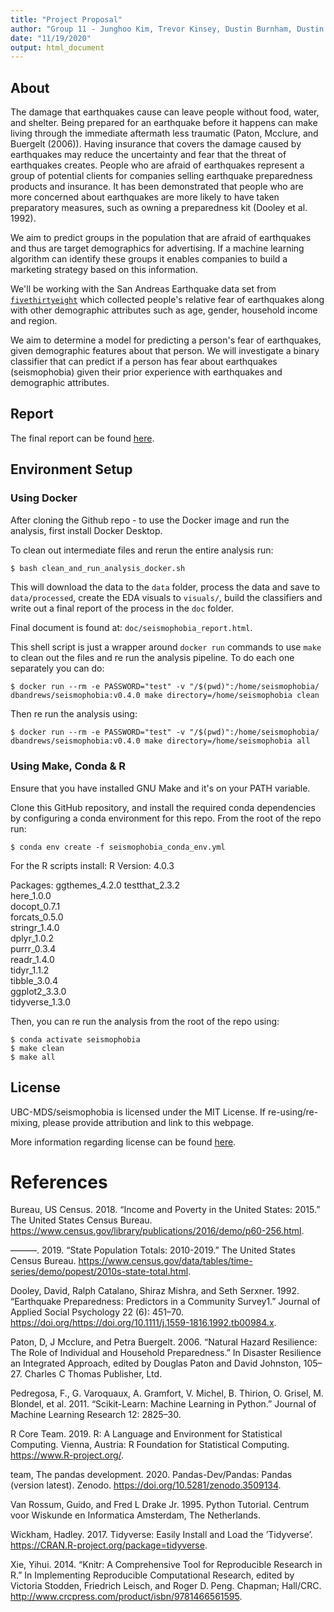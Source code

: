```yaml
---
title: "Project Proposal"
author: "Group 11 - Junghoo Kim, Trevor Kinsey, Dustin Burnham, Dustin Andrews"
date: "11/19/2020"
output: html_document
---
```


## About

The damage that earthquakes cause can leave people without food, water, and shelter. Being prepared for an earthquake before it happens can make living through the immediate aftermath less traumatic (Paton, Mcclure, and Buergelt (2006)). Having insurance that covers the damage caused by earthquakes may reduce the uncertainty and fear that the threat of earthquakes creates. People who are afraid of earthquakes represent a group of potential clients for companies selling earthquake preparedness products and insurance. It has been demonstrated that people who are more concerned about earthquakes are more likely to have taken preparatory measures, such as owning a preparedness kit (Dooley et al. 1992).

We aim to predict groups in the population that are afraid of earthquakes and thus are target demographics for advertising. If a machine learning algorithm can identify these groups it enables companies to build a marketing strategy based on this information.

We'll be working with the San Andreas Earthquake data set from [`fivethirtyeight`](https://github.com/fivethirtyeight/data/tree/master/san-andreas) which collected people's relative fear of earthquakes along with other demographic attributes such as age, gender, household income and region.

We aim to determine a model for predicting a person's fear of earthquakes, given demographic features about that person. We will investigate a binary classifier that can predict if a person has fear about earthquakes (seismophobia) given their prior experience with earthquakes and demographic attributes.

## Report

The final report can be found [here](https://htmlpreview.github.io/?https://github.com/UBC-MDS/seismophobia/blob/main/doc/seismophobia_report.html). 

## Environment Setup

### Using Docker

After cloning the Github repo - to use the Docker image and run the analysis, first install Docker Desktop. 

To clean out intermediate files and rerun the entire analysis run:
```bash
$ bash clean_and_run_analysis_docker.sh
```
This will download the data to the `data` folder, process the data and save to `data/processed`, create the EDA visuals to `visuals/`, build the classifiers and write out a final report of the process in the `doc` folder.

Final document is found at: `doc/seismophobia_report.html`.

This shell script is just a wrapper around `docker run` commands to use `make` to clean out the files and re run the analysis pipeline. To do each one separately you can do:

```
$ docker run --rm -e PASSWORD="test" -v "/$(pwd)":/home/seismophobia/ dbandrews/seismophobia:v0.4.0 make directory=/home/seismophobia clean
```

Then re run the analysis using:
```
$ docker run --rm -e PASSWORD="test" -v "/$(pwd)":/home/seismophobia/ dbandrews/seismophobia:v0.4.0 make directory=/home/seismophobia all
```
### Using Make, Conda & R

Ensure that you have installed GNU Make and it's on your PATH variable.

Clone this GitHub repository, and install the required conda dependencies by configuring a conda environment for this repo. From the root of the repo run:

```
$ conda env create -f seismophobia_conda_env.yml
```

For the R scripts install:
R Version: 4.0.3

Packages:
ggthemes_4.2.0 
testthat_2.3.2  
here_1.0.0      
docopt_0.7.1    
forcats_0.5.0   
stringr_1.4.0   
dplyr_1.0.2     
purrr_0.3.4    
readr_1.4.0     
tidyr_1.1.2     
tibble_3.0.4    
ggplot2_3.3.0   
tidyverse_1.3.0

Then, you can re run the analysis from the root of the repo using:

```
$ conda activate seismophobia
$ make clean
$ make all
```

## License

UBC-MDS/seismophobia is licensed under the MIT License. If re-using/re-mixing, please provide attribution and link to this webpage. 

More information regarding license can be found [here](https://github.com/UBC-MDS/seismophobia/blob/main/LICENSE).

# References

Bureau, US Census. 2018. “Income and Poverty in the United States: 2015.” The United States Census Bureau. https://www.census.gov/library/publications/2016/demo/p60-256.html.

———. 2019. “State Population Totals: 2010-2019.” The United States Census Bureau. https://www.census.gov/data/tables/time-series/demo/popest/2010s-state-total.html.

Dooley, David, Ralph Catalano, Shiraz Mishra, and Seth Serxner. 1992. “Earthquake Preparedness: Predictors in a Community Survey1.” Journal of Applied Social Psychology 22 (6): 451–70. https://doi.org/https://doi.org/10.1111/j.1559-1816.1992.tb00984.x.

Paton, D, J Mcclure, and Petra Buergelt. 2006. “Natural Hazard Resilience: The Role of Individual and Household Preparedness.” In Disaster Resilience an Integrated Approach, edited by Douglas Paton and David Johnston, 105–27. Charles C Thomas Publisher, Ltd.

Pedregosa, F., G. Varoquaux, A. Gramfort, V. Michel, B. Thirion, O. Grisel, M. Blondel, et al. 2011. “Scikit-Learn: Machine Learning in Python.” Journal of Machine Learning Research 12: 2825–30.

R Core Team. 2019. R: A Language and Environment for Statistical Computing. Vienna, Austria: R Foundation for Statistical Computing. https://www.R-project.org/.

team, The pandas development. 2020. Pandas-Dev/Pandas: Pandas (version latest). Zenodo. https://doi.org/10.5281/zenodo.3509134.

Van Rossum, Guido, and Fred L Drake Jr. 1995. Python Tutorial. Centrum voor Wiskunde en Informatica Amsterdam, The Netherlands.

Wickham, Hadley. 2017. Tidyverse: Easily Install and Load the ’Tidyverse’. https://CRAN.R-project.org/package=tidyverse.

Xie, Yihui. 2014. “Knitr: A Comprehensive Tool for Reproducible Research in R.” In Implementing Reproducible Computational Research, edited by Victoria Stodden, Friedrich Leisch, and Roger D. Peng. Chapman; Hall/CRC. http://www.crcpress.com/product/isbn/9781466561595.
